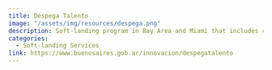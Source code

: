```yaml
---
title: Despega Talento
image: "/assets/img/resources/despega.png"
description: Soft-landing program in Bay Area and Miami that includes connections with mentors, business partners and investors.
categories:
  - Soft-landing Services
link: https://www.buenosaires.gob.ar/innovacion/despegatalento
---
```

